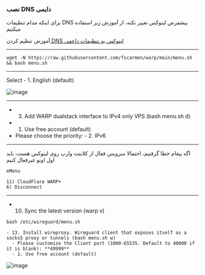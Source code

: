 ### نصب DNS دایمی

برای اینکه مدام تنظیمات DNS پیشفرض لینوکس تغییر نکنه، از آموزش زیر استفاده میکنیم

آموزش تنظیم کردن[ DNS لینوکس به تنظیمات داعمی](https://github.com/ExtremeDot/vpn_setups/tree/main/FullSteps/dns-permanent)
***

```
wget -N https://raw.githubusercontent.com/fscarmen/warp/main/menu.sh && bash menu.sh

```

***


Select - 1. English (default)



![image](https://user-images.githubusercontent.com/120102306/230756302-5a93a41d-4352-4c91-b281-5928df57e7b4.png)


***

 - 3.  Add WARP dualstack interface to IPv4 only VPS (bash menu.sh d)
  - 1. Use free account (default)
   -  Please choose the priority: 
    -  2. IPv6
 

***

  
  
  اگه پیغام خطا گرفتیم، احتمالا سرویس فعال از کلاینت وارپ روی لینوکس هست، باید اول اونو غیرفعال کنیم
  
  ```
  eMenu
  
  11) CloudFlare WARP+
  6) Disconnect
  
```
***

  
  - 10. Sync the latest version (warp v) 
  
  ```
  bash /etc/wireguard/menu.sh
  
  ```
  
    - 13. Install wireproxy. Wireguard client that exposes itself as a socks5 proxy or tunnels (bash menu.sh w)
      - Please customize the Client port (1000-65535. Default to 40000 if it is blank): **49999**
      - 1. Use free account (default)
      

![image](https://user-images.githubusercontent.com/120102306/230756511-9c976eed-0670-4b2c-885c-38281aea604f.png)


      
    
    
    
    
